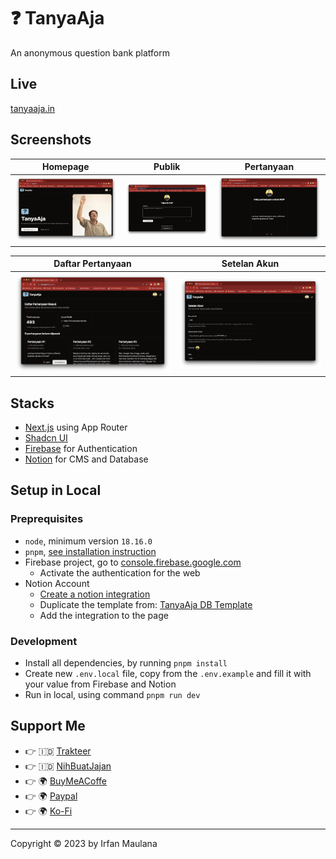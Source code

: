 # 

# ❓ TanyaAja

An anonymous question bank platform

## Live

[tanyaaja.in](https://tanyaaja.in/)

## Screenshots

| Homepage | Publik | Pertanyaan |
| -------- | ------ | ---------- |
| ![Homepage](screenshots/01-homepage.png) | ![Publik](screenshots/04-publik.png) |![Pertanyaan](screenshots/05-pertanyaan.png) |

| Daftar Pertanyaan | Setelan Akun |
| ----------------- | ------------ |
| ![Daftar Pertanyaan](screenshots/02-daftar-pertanyaan.png) | ![Setelan Akun](screenshots/03-setelan-akun.png) |

## Stacks

- [Next.js](https://nextjs.org/) using App Router
- [Shadcn UI](https://ui.shadcn.com/)
- [Firebase](https://firebase.google.com/) for Authentication
- [Notion](https://www.notion.so/) for CMS and Database

## Setup in Local

### Preprequisites

- `node`, minimum version `18.16.0`
- `pnpm`, [see installation instruction](https://pnpm.io/installation)
- Firebase project, go to [console.firebase.google.com](https://console.firebase.google.com)
  - Activate the authentication for the web
- Notion Account
  - [Create a notion integration](https://developers.notion.com/docs/create-a-notion-integration)
  - Duplicate the template from: [TanyaAja DB Template](https://general-lady-e21.notion.site/TanyaAja-Template-d6454b3d41934057badb0e389ada5e73)
  - Add the integration to the page

### Development

- Install all dependencies, by running `pnpm install`
- Create new `.env.local` file, copy from the `.env.example` and fill it with your value from Firebase and Notion
- Run in local, using command `pnpm run dev`

## Support Me

- 👉 🇮🇩 [Trakteer](https://trakteer.id/mazipan/tip?utm_source=github-mazipan)
- 👉 🇮🇩 [NihBuatJajan](https://www.nihbuatjajan.com/mazipan?utm_source=github-mazipan)
- 👉 🌍 [BuyMeACoffe](https://www.buymeacoffee.com/mazipan?utm_source=github-mazipan)
- 👉 🌍 [Paypal](https://www.paypal.me/mazipan?utm_source=github-mazipan)
- 👉 🌍 [Ko-Fi](https://ko-fi.com/mazipan?utm_source=github-mazipan)

---

Copyright © 2023 by Irfan Maulana
